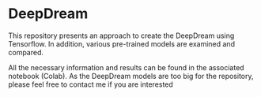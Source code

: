 # DeepDream

This repository presents an approach to create the DeepDream using Tensorflow. In addition, various pre-trained models are examined and compared. 

All the necessary information and results can be found in the associated notebook (Colab). As the DeepDream models are too big for the repository, please feel free to contact me if you are interested